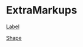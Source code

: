 # ExtraMarkups


[Label](https://github.com/chir-set/ExtraMarkups/tree/main/Label/)

[Shape](https://github.com/chir-set/ExtraMarkups/tree/main/Shape/)













